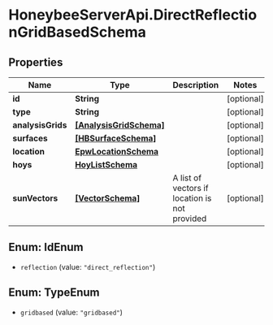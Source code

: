 # HoneybeeServerApi.DirectReflectionGridBasedSchema

## Properties
Name | Type | Description | Notes
------------ | ------------- | ------------- | -------------
**id** | **String** |  | [optional] 
**type** | **String** |  | [optional] 
**analysisGrids** | [**[AnalysisGridSchema]**](AnalysisGridSchema.md) |  | [optional] 
**surfaces** | [**[HBSurfaceSchema]**](HBSurfaceSchema.md) |  | [optional] 
**location** | [**EpwLocationSchema**](EpwLocationSchema.md) |  | [optional] 
**hoys** | [**HoyListSchema**](HoyListSchema.md) |  | [optional] 
**sunVectors** | [**[VectorSchema]**](VectorSchema.md) | A list of vectors if location is not provided | [optional] 


<a name="IdEnum"></a>
## Enum: IdEnum


* `reflection` (value: `"direct_reflection"`)




<a name="TypeEnum"></a>
## Enum: TypeEnum


* `gridbased` (value: `"gridbased"`)




